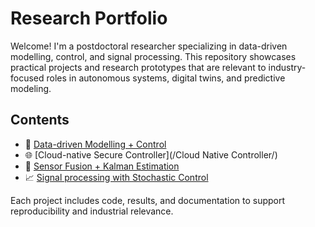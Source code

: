 # Research Portfolio
Welcome! I'm a postdoctoral researcher specializing in data-driven modelling, control, and signal processing. This repository showcases practical projects and research prototypes that are relevant to industry-focused roles in autonomous systems, digital twins, and predictive modeling.

## Contents
- 🔧 [Data-driven Modelling + Control](projects/project4_ddmc/)
- 🌐 [Cloud-native Secure Controller](/Cloud Native Controller/)
- 🎯 [Sensor Fusion + Kalman Estimation](projects/project2_digital_twin/)
- 📈 [Signal processing with Stochastic Control](projects/project1_sp_sc/)

Each project includes code, results, and documentation to support reproducibility and industrial relevance.
